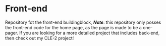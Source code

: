 # Front-end
Repository fot the front-end buildingblock,
***Note***: this repository only posses the front-end code for the home page, as the page is made to be a one-pager.
If you are looking for a more detailed project that includes back-end, then check out my CLE-2 project!
